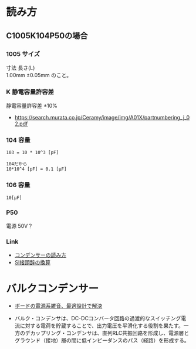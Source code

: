 # 読み方
## C1005K104P50の場合

### 1005 サイズ
寸法
長さ(L)	
1.00mm ±0.05mm
のこと。

### K 静電容量許容差
静電容量許容差
±10%
- https://search.murata.co.jp/Ceramy/image/img/A01X/partnumbering_j_02.pdf

### 104 容量
```
103 = 10 * 10^3 [pF]

104だから
10*10^4 [pF] = 0.1 [μF]

```

### 106 容量
```
10[μF]
```

### P50
電源 50V？

### Link
- [コンデンサーの読み方](https://www.jarl.org/Japanese/7_Technical/lib1/konden.htm)
- [SI接頭辞の換算](https://keisan.casio.jp/exec/system/1555310765)

# バルクコンデンサー
- [ボードの電源系雑音、最適設計で解決](https://eetimes.itmedia.co.jp/ee/articles/0712/10/news119_3.html#:~:text=%E3%83%90%E3%83%AB%E3%82%AF%E3%83%BB%E3%82%B3%E3%83%B3%E3%83%87%E3%83%B3%E3%82%B5%E3%81%AF%E3%80%81DC%2D,%EF%BC%88%E7%B5%8C%E8%B7%AF%EF%BC%89%E3%82%92%E5%BD%A2%E6%88%90%E3%81%99%E3%82%8B%E3%80%82)

- バルク・コンデンサは、DC-DCコンバータ回路の過渡的なスイッチング電流に対する電荷を貯蔵することで、出力電圧を平滑化する役割を果たす。一方のデカップリング・コンデンサは、直列RLC共振回路を形成し、電源層とグラウンド（接地）層の間に低インピーダンスのパス（経路）を形成する。
